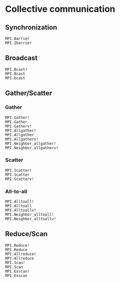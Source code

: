 # Collective communication

## Synchronization

```@docs
MPI.Barrier
MPI.Ibarrier
```

## Broadcast

```@docs
MPI.Bcast!
MPI.Bcast
MPI.bcast
```

## Gather/Scatter

### Gather

```@docs
MPI.Gather!
MPI.Gather
MPI.Gatherv!
MPI.Allgather!
MPI.Allgather
MPI.Allgatherv!
MPI.Neighbor_allgather!
MPI.Neighbor_allgatherv!
```

### Scatter

```@docs
MPI.Scatter!
MPI.Scatter
MPI.Scatterv!
```

### All-to-all

```@docs
MPI.Alltoall!
MPI.Alltoall
MPI.Alltoallv!
MPI.Neighbor_alltoall!
MPI.Neighbor_alltoallv!
```

## Reduce/Scan

```@docs
MPI.Reduce!
MPI.Reduce
MPI.Allreduce!
MPI.Allreduce
MPI.Scan!
MPI.Scan
MPI.Exscan!
MPI.Exscan
```

